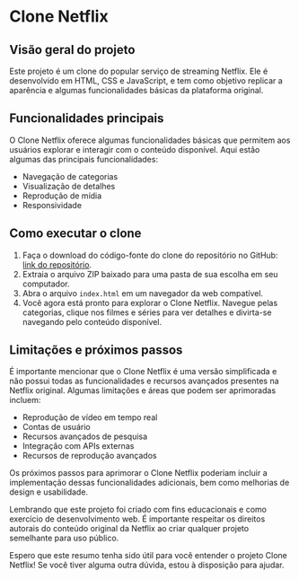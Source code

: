 
<!DOCTYPE html>
<html>
<head>
  <meta charset="UTF-8">
  <title>Clone Netflix - Readme</title>
</head>
<body>
  <h1>Clone Netflix</h1>
  <h2>Visão geral do projeto</h2>
  <p>
    Este projeto é um clone do popular serviço de streaming Netflix. Ele é desenvolvido em HTML, CSS e JavaScript, e tem como objetivo replicar a aparência e algumas funcionalidades básicas da plataforma original.
  </p>
  <h2>Funcionalidades principais</h2>
  <p>
    O Clone Netflix oferece algumas funcionalidades básicas que permitem aos usuários explorar e interagir com o conteúdo disponível. Aqui estão algumas das principais funcionalidades:
  </p>
  <ul>
    <li>Navegação de categorias</li>
    <li>Visualização de detalhes</li>
    <li>Reprodução de mídia</li>
    <li>Responsividade</li>
  </ul>
  <h2>Como executar o clone</h2>
  <ol>
    <li>Faça o download do código-fonte do clone do repositório no GitHub: <a href="https://github.com/MarcioGuinati/clone_netflix">link do repositório</a>.</li>
    <li>Extraia o arquivo ZIP baixado para uma pasta de sua escolha em seu computador.</li>
    <li>Abra o arquivo <code>index.html</code> em um navegador da web compatível.</li>
    <li>Você agora está pronto para explorar o Clone Netflix. Navegue pelas categorias, clique nos filmes e séries para ver detalhes e divirta-se navegando pelo conteúdo disponível.</li>
  </ol>
  <h2>Limitações e próximos passos</h2>
  <p>
    É importante mencionar que o Clone Netflix é uma versão simplificada e não possui todas as funcionalidades e recursos avançados presentes na Netflix original. Algumas limitações e áreas que podem ser aprimoradas incluem:
  </p>
  <ul>
    <li>Reprodução de vídeo em tempo real</li>
    <li>Contas de usuário</li>
    <li>Recursos avançados de pesquisa</li>
    <li>Integração com APIs externas</li>
    <li>Recursos de reprodução avançados</li>
  </ul>
  <p>
    Os próximos passos para aprimorar o Clone Netflix poderiam incluir a implementação dessas funcionalidades adicionais, bem como melhorias de design e usabilidade.
  </p>
  <p>
    Lembrando que este projeto foi criado com fins educacionais e como exercício de desenvolvimento web. É importante respeitar os direitos autorais do conteúdo original da Netflix ao criar qualquer projeto semelhante para uso público.
  </p>
  <p>Espero que este resumo tenha sido útil para você entender o projeto Clone Netflix! Se você tiver alguma outra dúvida, estou à disposição para ajudar.</p>
</body>
</html>
